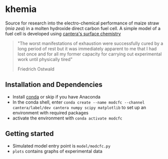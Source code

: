 # khemia

Source for research into the electro-chemical performance of maize straw (_mia zea_) in a molten hydroxide direct carbon
fuel cell. A simple model of a fuel cell is developed using [cantera's surface chemistry](https://cantera.org/)

> "The worst manifestations of exhaustion were successfully cured by a long period of rest but it was immediately
> apparent to me that I had lost once and for all my former capacity for carrying out experimental work until physically
> tired"
> 
> Friedrich Ostwald

## Installation and Dependencies
- Install [conda](https://docs.conda.io/en/latest/) or skip if you have Anaconda
- In the conda shell, enter `conda create --name modcfc --channel cantera/label/dev cantera numpy scipy matplotlib`
  to set up an environment with required packages
- activate the environment with `conda activate modcfc`

## Getting started
- Simulated model entry point is `model/modcfc.py`
- `plots` contains graphs of experimental data